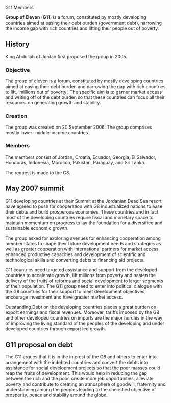 G11 Members

**Group of Eleven** (**G11**) is a forum, constituted by mostly developing
countries aimed at easing their debt burden (government debt), narrowing the
income gap with rich countries and lifting their people out of poverty.

## History

King Abdullah of Jordan first proposed the group in 2005.

### Objective

The group of eleven is a forum, constituted by mostly developing countries
aimed at easing their debt burden and narrowing the gap with rich countries to
lift, ‘millions out of poverty’. The specific aim is to garner market access
and writing off of the debt burden so that these countries can focus all their
resources on generating growth and stability.

### Creation

The group was created on 20 September 2006. The group comprises mostly lower-
middle-income countries.

### Members

The members consist of Jordan, Croatia, Ecuador, Georgia, El Salvador,
Honduras, Indonesia, Morocco, Pakistan, Paraguay, and Sri Lanka.

The request is made to the G8.

## May 2007 summit

G11 developing countries at their Summit at the Jordanian Dead Sea resort have
agreed to push for cooperation with G8 industrialized nations to ease their
debts and build prosperous economies. These countries and in fact most of the
developing countries require fiscal and monetary space to maintain momentum on
progress to lay the foundation for a diversified and sustainable economic
growth.

The group asked for exploring avenues for enhancing cooperation among member
states to shape their future development needs and strategies as well as
greater cooperation with international partners for market access, enhanced
productive capacities and development of scientific and technological skills
and converting debts to financing aid projects.

G11 countries need targeted assistance and support from the developed
countries to accelerate growth, lift millions from poverty and hasten the
delivery of the fruits of reforms and social development to larger segments of
their population. The G11 group need to enter into political dialogue with the
G8 countries for their support to meet development objectives, encourage
investment and have greater market access.

Outstanding Debt on the developing countries places a great burden on export
earnings and fiscal revenues. Moreover, tariffs imposed by the G8 and other
developed countries on imports are the major hurdles in the way of improving
the living standard of the peoples of the developing and under developed
countries through export led growth.

## G11 proposal on debt

The G11 argues that it is in the interest of the G8 and others to enter into
arrangement with the indebted countries and convert the debts into assistance
for social development projects so that the poor masses could reap the fruits
of development. This would help in reducing the gap between the rich and the
poor, create more job opportunities, alleviate poverty and contribute to
creating an atmosphere of goodwill, fraternity and understanding among the
peoples leading to the cherished objective of prosperity, peace and stability
around the globe.